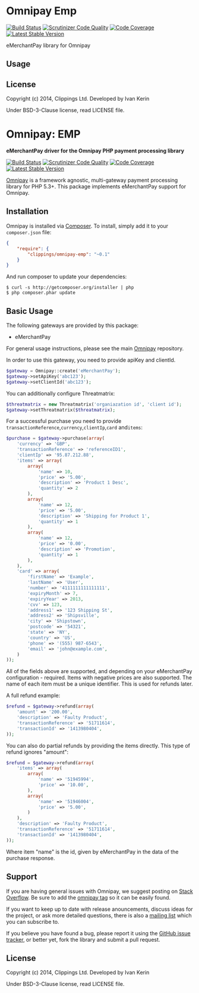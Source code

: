Omnipay Emp
===========

[![Build Status](https://travis-ci.org/clippings/omnipay-emp.png?branch=master)](https://travis-ci.org/clippings/omnipay-emp)
[![Scrutinizer Code Quality](https://scrutinizer-ci.com/g/clippings/omnipay-emp/badges/quality-score.png)](https://scrutinizer-ci.com/g/clippings/omnipay-emp/)
[![Code Coverage](https://scrutinizer-ci.com/g/clippings/omnipay-emp/badges/coverage.png)](https://scrutinizer-ci.com/g/clippings/omnipay-emp/)
[![Latest Stable Version](https://poser.pugx.org/clippings/omnipay-emp/v/stable.png)](https://packagist.org/packages/clippings/omnipay-emp)

eMerchantPay library for Omnipay

Usage
-----

License
-------

Copyright (c) 2014, Clippings Ltd. Developed by Ivan Kerin

Under BSD-3-Clause license, read LICENSE file.


Omnipay: EMP
===========

**eMerchantPay driver for the Omnipay PHP payment processing library**

[![Build Status](https://travis-ci.org/clippings/omnipay-emp.png?branch=master)](https://travis-ci.org/clippings/omnipay-emp)
[![Scrutinizer Code Quality](https://scrutinizer-ci.com/g/clippings/omnipay-emp/badges/quality-score.png)](https://scrutinizer-ci.com/g/clippings/omnipay-emp/)
[![Code Coverage](https://scrutinizer-ci.com/g/clippings/omnipay-emp/badges/coverage.png)](https://scrutinizer-ci.com/g/clippings/omnipay-emp/)
[![Latest Stable Version](https://poser.pugx.org/clippings/omnipay-emp/v/stable.png)](https://packagist.org/packages/clippings/omnipay-emp)

[Omnipay](https://github.com/omnipay/omnipay) is a framework agnostic, multi-gateway payment
processing library for PHP 5.3+. This package implements eMerchantPay support for Omnipay.

## Installation

Omnipay is installed via [Composer](http://getcomposer.org/). To install, simply add it
to your `composer.json` file:

```json
{
    "require": {
        "clippings/omnipay-emp": "~0.1"
    }
}
```

And run composer to update your dependencies:

    $ curl -s http://getcomposer.org/installer | php
    $ php composer.phar update

## Basic Usage

The following gateways are provided by this package:

* eMerchantPay

For general usage instructions, please see the main [Omnipay](https://github.com/omnipay/omnipay)
repository.

In order to use this gateway, you need to provide apiKey and clientId.

```php
$gateway = Omnipay::create('eMerchantPay');
$gateway->setApiKey('abc123');
$gateway->setClientId('abc123');
```

You can additionally configure Threatmatrix:

```php
$threatmatrix = new Threatmatrix('organiazation id', 'client id');
$gateway->setThreatmatrix($threatmatrix);
```

For a successful purchase you need to provide  ``transactionReference``,``currency``,``clientIp``,``card`` and``items``:

```php
$purchase = $gateway->purchase(array(
    'currency' => 'GBP',
    'transactionReference' => 'referenceID1',
    'clientIp' => '95.87.212.88',
    'items' => array(
        array(
            'name' => 10,
            'price' => '5.00',
            'description' => 'Product 1 Desc',
            'quantity' => 2
        ),
        array(
            'name' => 12,
            'price' => '5.00',
            'description' => 'Shipping for Product 1',
            'quantity' => 1
        ),
        array(
            'name' => 12,
            'price' => '0.00',
            'description' => 'Promotion',
            'quantity' => 1
        ),
    ),
    'card' => array(
        'firstName' => 'Example',
        'lastName' => 'User',
        'number' => '4111111111111111',
        'expiryMonth' => 7,
        'expiryYear' => 2013,
        'cvv' => 123,
        'address1' => '123 Shipping St',
        'address2' => 'Shipsville',
        'city' => 'Shipstown',
        'postcode' => '54321',
        'state' => 'NY',
        'country' => 'US',
        'phone' => '(555) 987-6543',
        'email' => 'john@example.com',
    )
));
```

All of the fields above are supported, and depending on your eMerchantPay configuration - required. Items with negative prices are also supported. The name of each item must be a unique identifier. This is used for refunds later.

A full refund example:

```php
$refund = $gateway->refund(array(
    'amount' => '200.00',
    'description' => 'Faulty Product',
    'transactionReference' => '51711614',
    'transactionId' => '1413980404',
));
```

You can also do partial refunds by providing the items directly. This type of refund ignores "amount":

```php
$refund = $gateway->refund(array(
    'items' => array(
        array(
            'name' => '51945994',
            'price' => '10.00',
        ),
        array(
            'name' => '51946004',
            'price' => '5.00',
        )
    ),
    'description' => 'Faulty Product',
    'transactionReference' => '51711614',
    'transactionId' => '1413980404',
));
```

Where item "name" is the id, given by eMerchantPay in the data of the purchase response.

## Support

If you are having general issues with Omnipay, we suggest posting on
[Stack Overflow](http://stackoverflow.com/). Be sure to add the
[omnipay tag](http://stackoverflow.com/questions/tagged/omnipay) so it can be easily found.

If you want to keep up to date with release anouncements, discuss ideas for the project,
or ask more detailed questions, there is also a [mailing list](https://groups.google.com/forum/#!forum/omnipay) which
you can subscribe to.

If you believe you have found a bug, please report it using the [GitHub issue tracker](https://github.com/clippings/omnipay-emp/issues),
or better yet, fork the library and submit a pull request.

License
-------

Copyright (c) 2014, Clippings Ltd. Developed by Ivan Kerin

Under BSD-3-Clause license, read LICENSE file.

